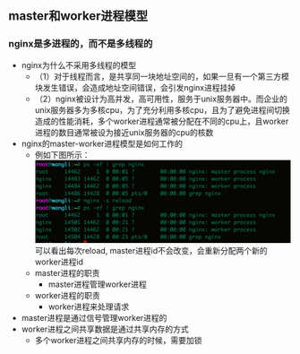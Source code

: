 ## master和worker进程模型
### nginx是多进程的，而不是多线程的
* nginx为什么不采用多线程的模型 
    * （1）对于线程而言，是共享同一块地址空间的，如果一旦有一个第三方模块发生错误，会造成地址空间错误，会引发nginx进程挂掉
    * （2）nginx被设计为高并发，高可用性，服务于unix服务器中。而企业的unix服务器多为多核cpu，为了充分利用多核cpu，且为了避免进程间切换造成的性能消耗，多个worker进程通常被分配在不同的cpu上，且worker进程的数目通常被设为接近unix服务器的cpu的核数
* nginx的master-worker进程模型是如何工作的  
    * 例如下图所示：
    ![avatar](/images/master-worker-command.png)    <br/>
    可以看出每次reload, master进程id不会改变，会重新分配两个新的worker进程id
    * master进程的职责
        * master进程管理worker进程
    * worker进程的职责
        * worker进程来处理请求
* master进程是通过信号管理worker进程的
* worker进程之间共享数据是通过共享内存的方式
    * 多个worker进程之间共享内存的时候，需要加锁